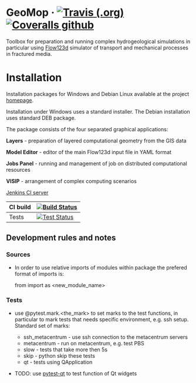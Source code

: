 # GeoMop &middot; [![Travis (.org)](https://img.shields.io/travis/GeoMop/GeoMop.svg?style=flat-square)](https://travis-ci.org/GeoMop/GeoMop) [![Coveralls github](https://img.shields.io/coveralls/github/GeoMop/GeoMop.svg?style=flat-square)](https://coveralls.io/github/GeoMop/GeoMop)
Toolbox for preparation and running complex hydrogeological simulations in particular using [Flow123d](https://flow123d.github.io) simulator of 
transport and mechanical processes in fractured media.

# Installation
Installation packages for Windows and Debian Linux available at the 
project [homepage](https://geomop.github.io).

Installation under Windows uses a standard installer. 
The Debian installation uses standard DEB package.

The package consists of the four separated graphical applications:
    
**Layers** - preparation of layered computational geometry from the GIS data

**Model Editor** - editor of the main Flow123d input file in YAML format

**Jobs Panel** - running and management of job on distributed computational resources

**VISIP** - arrangement of complex computing scenarios 

[Jenkins CI server](https://ci3.nti.tul.cz)

| CI build | [![Build Status](http://ci3.nti.tul.cz/buildStatus/icon?job=gm-build)](http://ci3.nti.tul.cz/job/gm-build) |
| ----- | ---- |
| Tests | [![Test Status](http://ci3.nti.tul.cz/buildStatus/icon?job=gm-linux-tests)](http://ci3.nti.tul.cz/job/gm-linux-tests/) |

## Development rules and notes

### Sources
- In order to use relative imports of modules within package the prefered format of imports is:
    
    from <package> import <module> as <new_module_name>

### Tests
- use @pytest.mark.<the_mark> to set marks to the test functions, in particular
  to mark tests that needs specific environment, e.g. ssh setup. Standard set of marks:
  
  - ssh_metacentrum - use ssh connection to the metacentrum servers
  - metacentrum - run on metacentrum, e.g. test PBS 
  - slow - tests that take more then 5s
  - skip - python skip these tests
  - qt - tests using QApplication
  
- TODO: use [pytest-qt](http://pytest-qt.readthedocs.io/en/latest/intro.html) to test function of Qt widgets  
  
